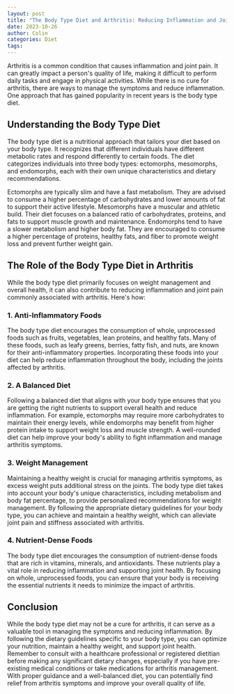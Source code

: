 ```yaml
---
layout: post
title: "The Body Type Diet and Arthritis: Reducing Inflammation and Joint Pain"
date: 2023-10-26
author: Colin
categories: Diet
tags: 
---
```


Arthritis is a common condition that causes inflammation and joint pain. It can greatly impact a person's quality of life, making it difficult to perform daily tasks and engage in physical activities. While there is no cure for arthritis, there are ways to manage the symptoms and reduce inflammation. One approach that has gained popularity in recent years is the body type diet.

## Understanding the Body Type Diet

The body type diet is a nutritional approach that tailors your diet based on your body type. It recognizes that different individuals have different metabolic rates and respond differently to certain foods. The diet categorizes individuals into three body types: ectomorphs, mesomorphs, and endomorphs, each with their own unique characteristics and dietary recommendations.

Ectomorphs are typically slim and have a fast metabolism. They are advised to consume a higher percentage of carbohydrates and lower amounts of fat to support their active lifestyle. Mesomorphs have a muscular and athletic build. Their diet focuses on a balanced ratio of carbohydrates, proteins, and fats to support muscle growth and maintenance. Endomorphs tend to have a slower metabolism and higher body fat. They are encouraged to consume a higher percentage of proteins, healthy fats, and fiber to promote weight loss and prevent further weight gain.

## The Role of the Body Type Diet in Arthritis

While the body type diet primarily focuses on weight management and overall health, it can also contribute to reducing inflammation and joint pain commonly associated with arthritis. Here's how:

### 1. Anti-Inflammatory Foods

The body type diet encourages the consumption of whole, unprocessed foods such as fruits, vegetables, lean proteins, and healthy fats. Many of these foods, such as leafy greens, berries, fatty fish, and nuts, are known for their anti-inflammatory properties. Incorporating these foods into your diet can help reduce inflammation throughout the body, including the joints affected by arthritis.

### 2. A Balanced Diet

Following a balanced diet that aligns with your body type ensures that you are getting the right nutrients to support overall health and reduce inflammation. For example, ectomorphs may require more carbohydrates to maintain their energy levels, while endomorphs may benefit from higher protein intake to support weight loss and muscle strength. A well-rounded diet can help improve your body's ability to fight inflammation and manage arthritis symptoms.

### 3. Weight Management

Maintaining a healthy weight is crucial for managing arthritis symptoms, as excess weight puts additional stress on the joints. The body type diet takes into account your body's unique characteristics, including metabolism and body fat percentage, to provide personalized recommendations for weight management. By following the appropriate dietary guidelines for your body type, you can achieve and maintain a healthy weight, which can alleviate joint pain and stiffness associated with arthritis.

### 4. Nutrient-Dense Foods

The body type diet encourages the consumption of nutrient-dense foods that are rich in vitamins, minerals, and antioxidants. These nutrients play a vital role in reducing inflammation and supporting joint health. By focusing on whole, unprocessed foods, you can ensure that your body is receiving the essential nutrients it needs to minimize the impact of arthritis.

## Conclusion

While the body type diet may not be a cure for arthritis, it can serve as a valuable tool in managing the symptoms and reducing inflammation. By following the dietary guidelines specific to your body type, you can optimize your nutrition, maintain a healthy weight, and support joint health. Remember to consult with a healthcare professional or registered dietitian before making any significant dietary changes, especially if you have pre-existing medical conditions or take medications for arthritis management. With proper guidance and a well-balanced diet, you can potentially find relief from arthritis symptoms and improve your overall quality of life.